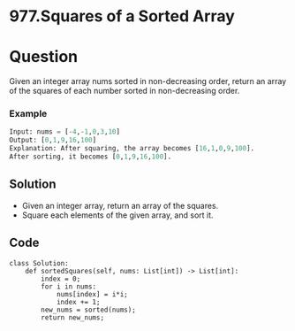 # 977.Squares of a Sorted Array

# Question
Given an integer array nums sorted in non-decreasing order, return an array of the squares of each number sorted in non-decreasing order.

### Example
```python
Input: nums = [-4,-1,0,3,10]
Output: [0,1,9,16,100]
Explanation: After squaring, the array becomes [16,1,0,9,100].
After sorting, it becomes [0,1,9,16,100].
```

## Solution
* Given an integer array, return an array of the squares.
* Square each elements of the given array, and sort it.

## Code
```Python3
class Solution:
    def sortedSquares(self, nums: List[int]) -> List[int]:
        index = 0;
        for i in nums:
            nums[index] = i*i;
            index += 1;
        new_nums = sorted(nums);
        return new_nums;
```